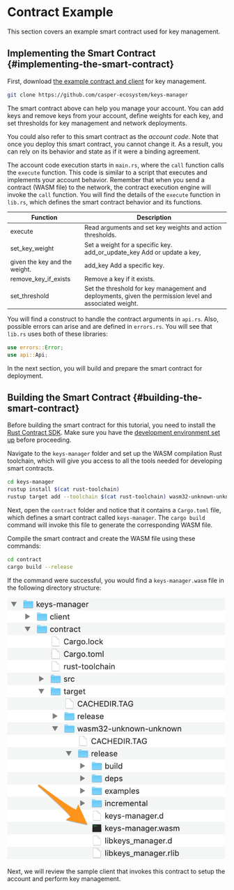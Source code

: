 # Contract Example

This section covers an example smart contract used for key management.

## Implementing the Smart Contract {#implementing-the-smart-contract}

First, download [the example contract and client](https://github.com/casper-ecosystem/keys-manager) for key management.

```bash
git clone https://github.com/casper-ecosystem/keys-manager
```

The smart contract above can help you manage your account. You can add keys and remove keys from your account, define weights for each key, and set thresholds for key management and network deployments.

You could also refer to this smart contract as the _account code_. Note that once you deploy this smart contract, you cannot change it. As a result, you can rely on its behavior and state as if it were a binding agreement.

The account code execution starts in `main.rs`, where the `call` function calls the `execute` function. This code is similar to a script that executes and implements your account behavior. Remember that when you send a contract (WASM file) to the network, the contract execution engine will invoke the `call` function. You will find the details of the `execute` function in `lib.rs`, which defines the smart contract behavior and its functions.

| Function                      | Description                                                                                             |
| ----------------------------- | ------------------------------------------------------------------------------------------------------- |
| execute                       | Read arguments and set key weights and action thresholds.                                               |
| set_key_weight                | Set a weight for a specific key. add_or_update_key Add or update a key,                                 |
| given the key and the weight. | add_key Add a specific key.                                                                             |
| remove_key_if_exists          | Remove a key if it exists.                                                                              |
| set_threshold                 | Set the threshold for key management and deployments, given the permission level and associated weight. |

You will find a construct to handle the contract arguments in `api.rs`. Also, possible errors can arise and are defined in `errors.rs`. You will see that `lib.rs` uses both of these libraries:

```rust
use errors::Error;
use api::Api;
```

In the next section, you will build and prepare the smart contract for deployment.

## Building the Smart Contract {#building-the-smart-contract}

Before building the smart contract for this tutorial, you need to install the [Rust Contract SDK](https://docs.casperlabs.io/en/latest/dapp-dev-guide/setup-of-rust-contract-sdk.html). Make sure you have the [development environment set up](https://docs.casperlabs.io/en/latest/dapp-dev-guide/setup-of-rust-contract-sdk.html#development-environment-setup) before proceeding.

Navigate to the `keys-manager` folder and set up the WASM compilation Rust toolchain, which will give you access to all the tools needed for developing smart contracts.

```bash
cd keys-manager
rustup install $(cat rust-toolchain)
rustup target add --toolchain $(cat rust-toolchain) wasm32-unknown-unknown
```

Next, open the `contract` folder and notice that it contains a `Cargo.toml` file, which defines a smart contract called `keys-manager`. The `cargo build` command will invoke this file to generate the corresponding WASM file.

Compile the smart contract and create the WASM file using these commands:

```bash
cd contract
cargo build --release
```

If the command were successful, you would find a `keys-manager.wasm` file in the following directory structure:

<img src="/static/image/tutorials/multisig/keys-manager-wasm.png" alt="The contract directory structure contains a keys-manager-wasm file." width="500"/>

Next, we will review the sample client that invokes this contract to setup the account and perform key management.
